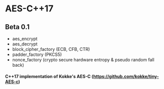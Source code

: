 # AES-C++17
## Beta 0.1 
+ aes_encrypt
+ aes_decrypt
+ block_cipher_factory (ECB, CFB, CTR)
+ padder_factory (PKCS5)
+ nonce_factory (crypto secure hardware entropy & pseudo random fall back)
#### C++17 implementation of Kokke's AES-C (https://github.com/kokke/tiny-AES-c)




